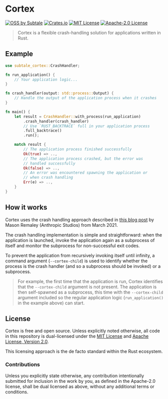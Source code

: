 # Cortex

[![OSS by Subtale](https://img.shields.io/badge/oss_by-subtale-white?style=flat-square&labelColor=%2314213D&color=%23FCA311)][oss]
[![Crates.io](https://img.shields.io/crates/v/subtale-cortex?style=flat-square&labelColor=14213D&color=FCA311)][crate]
[![MIT License](https://img.shields.io/badge/license-MIT-brightgreen?style=flat-square&labelColor=%2314213D&color=%23FCA311)][mit]
[![Apache-2.0 License](https://img.shields.io/badge/license-Apache--2.0-brightgreen?style=flat-square&labelColor=%2314213D&color=%23FCA311)][apache]

> Cortex is a flexible crash-handling solution for applications written in Rust.

## Example

```rs
use subtale_cortex::CrashHandler;

fn run_application() {
    // Your application logic...
}

fn crash_handler(output: std::process::Output) {
    // Handle the output of the application process when it crashes
}

fn main() {
    let result = CrashHandler::with_process(run_application)
        .crash_handler(crash_handler)
        // Use `RUST_BACKTRACE` full in your application process
        .full_backtrace()
        .run();

    match result {
        // The application process finished successfully
        Ok(true) => ..,
        // The application process crashed, but the error was
        // handled successfully
        Ok(false) => ..,
        // An error was encountered spawning the application or
        // when crash handling
        Err(e) => ..,
    }
}
```

## How it works

Cortex uses the crash handling approach described in [this blog post][inspiration] by Mason Remaley (Anthropic Studios) from March 2021.

The crash handling implementation is simple and straightforward: when the application is launched, invoke the application again as a subprocess of itself and monitor the subprocess for non-successful exit codes.

To prevent the application from recursively invoking itself until infinity, a command argument (`--cortex-child`) is used to identify whether the process is the crash handler (and so a subprocess should be invoked) or a subprocess.

> For example, the first time that the application is run, Cortex identifies that the `--cortex-child` argument is not present. The application is then self-spawned as a subprocess, this time with the `--cortex-child` argument included
> so the regular application logic (`run_application()` in the example above) can start.

## License

Cortex is free and open source. Unless explicitly noted otherwise, all code in this repository is dual-licensed under the [MIT License][mit] and [Apache License, Version 2.0][apache].

This licensing approach is the de facto standard within the Rust ecosystem.

### Contributions

Unless you explicitly state otherwise, any contribution intentionally submitted for inclusion in the work by you, as defined in the Apache-2.0 license, shall be dual licensed as above, without any additional terms or conditions.

[oss]: https://oss.subtale.com
[crate]: https://crates.io/crates/subtale-cortex
[mit]: LICENSE-MIT
[apache]: LICENSE-APACHE
[inspiration]: https://web.archive.org/web/20230324021914/https://www.anthropicstudios.com/2021/03/05/crash-reporter/
